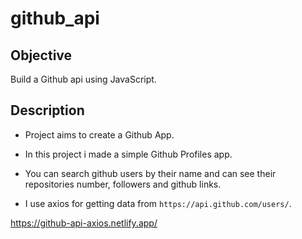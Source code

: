 # github_api

## Objective

Build a Github api using JavaScript.

## Description

- Project aims to create a Github App.

- In this project i made a simple Github Profiles app.
- You can search github users by their name and can see their repositories number, followers and github links.
- I use axios for getting data from `https://api.github.com/users/`.

https://github-api-axios.netlify.app/
